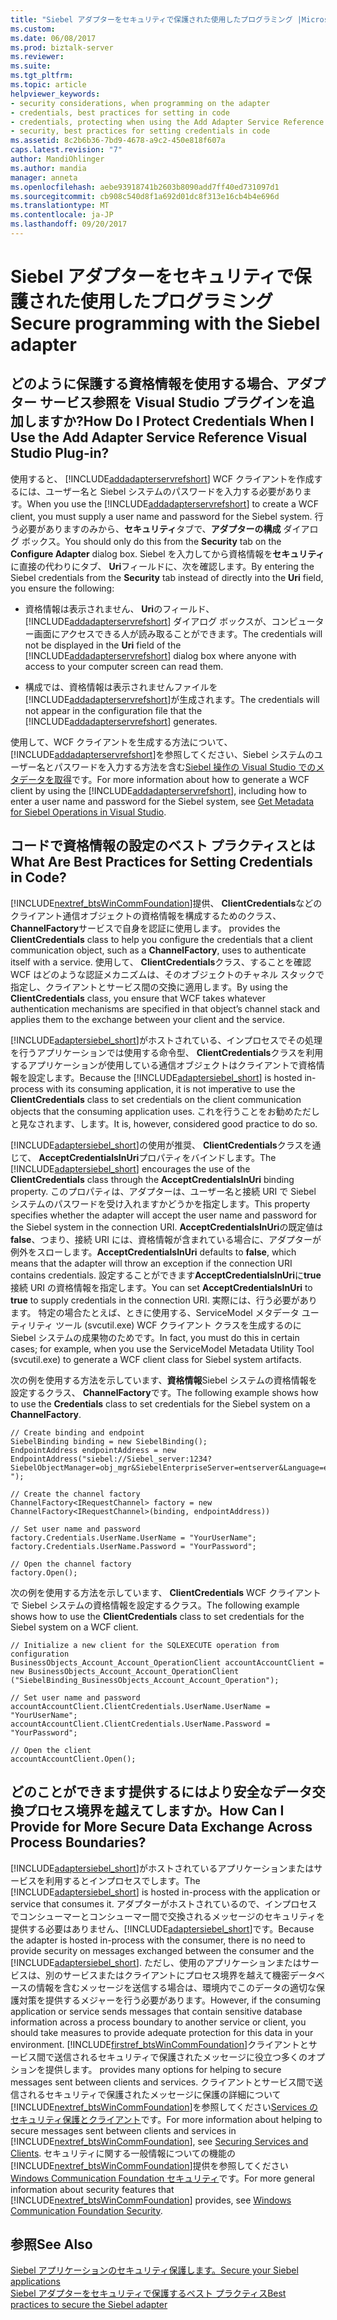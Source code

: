 ```yaml
---
title: "Siebel アダプターをセキュリティで保護された使用したプログラミング |Microsoft ドキュメント"
ms.custom: 
ms.date: 06/08/2017
ms.prod: biztalk-server
ms.reviewer: 
ms.suite: 
ms.tgt_pltfrm: 
ms.topic: article
helpviewer_keywords:
- security considerations, when programming on the adapter
- credentials, best practices for setting in code
- credentials, protecting when using the Add Adapter Service Reference Visual Studio Plug-in
- security, best practices for setting credentials in code
ms.assetid: 8c2b6b36-7bd9-4678-a9c2-450e818f607a
caps.latest.revision: "7"
author: MandiOhlinger
ms.author: mandia
manager: anneta
ms.openlocfilehash: aebe93918741b2603b8090add7ff40ed731097d1
ms.sourcegitcommit: cb908c540d8f1a692d01dc8f313e16cb4b4e696d
ms.translationtype: MT
ms.contentlocale: ja-JP
ms.lasthandoff: 09/20/2017
---
```

# <a name="secure-programming-with-the-siebel-adapter"></a><span data-ttu-id="884c4-102">Siebel アダプターをセキュリティで保護された使用したプログラミング</span><span class="sxs-lookup"><span data-stu-id="884c4-102">Secure programming with the Siebel adapter</span></span>
## <a name="how-do-i-protect-credentials-when-i-use-the-add-adapter-service-reference-visual-studio-plug-in"></a><span data-ttu-id="884c4-103">どのように保護する資格情報を使用する場合、アダプター サービス参照を Visual Studio プラグインを追加しますか?</span><span class="sxs-lookup"><span data-stu-id="884c4-103">How Do I Protect Credentials When I Use the Add Adapter Service Reference Visual Studio Plug-in?</span></span>  
 <span data-ttu-id="884c4-104">使用すると、 [!INCLUDE[addadapterservrefshort](../../includes/addadapterservrefshort-md.md)] WCF クライアントを作成するには、ユーザー名と Siebel システムのパスワードを入力する必要があります。</span><span class="sxs-lookup"><span data-stu-id="884c4-104">When you use the [!INCLUDE[addadapterservrefshort](../../includes/addadapterservrefshort-md.md)] to create a WCF client, you must supply a user name and password for the Siebel system.</span></span> <span data-ttu-id="884c4-105">行う必要がありますのみから、**セキュリティ**タブで、**アダプターの構成** ダイアログ ボックス。</span><span class="sxs-lookup"><span data-stu-id="884c4-105">You should only do this from the **Security** tab on the **Configure Adapter** dialog box.</span></span> <span data-ttu-id="884c4-106">Siebel を入力してから資格情報を**セキュリティ**に直接の代わりにタブ、 **Uri**フィールドに、次を確認します。</span><span class="sxs-lookup"><span data-stu-id="884c4-106">By entering the Siebel credentials from the **Security** tab instead of directly into the **Uri** field, you ensure the following:</span></span>  
  
-   <span data-ttu-id="884c4-107">資格情報は表示されません、 **Uri**のフィールド、 [!INCLUDE[addadapterservrefshort](../../includes/addadapterservrefshort-md.md)]  ダイアログ ボックスが、コンピューター画面にアクセスできる人が読み取ることができます。</span><span class="sxs-lookup"><span data-stu-id="884c4-107">The credentials will not be displayed in the **Uri** field of the [!INCLUDE[addadapterservrefshort](../../includes/addadapterservrefshort-md.md)] dialog box where anyone with access to your computer screen can read them.</span></span>  
  
-   <span data-ttu-id="884c4-108">構成では、資格情報は表示されませんファイルを[!INCLUDE[addadapterservrefshort](../../includes/addadapterservrefshort-md.md)]が生成されます。</span><span class="sxs-lookup"><span data-stu-id="884c4-108">The credentials will not appear in the configuration file that the [!INCLUDE[addadapterservrefshort](../../includes/addadapterservrefshort-md.md)] generates.</span></span>  
  
 <span data-ttu-id="884c4-109">使用して、WCF クライアントを生成する方法について、[!INCLUDE[addadapterservrefshort](../../includes/addadapterservrefshort-md.md)]を参照してください、Siebel システムのユーザー名とパスワードを入力する方法を含む[Siebel 操作の Visual Studio でのメタデータを取得](../../adapters-and-accelerators/adapter-siebel/get-metadata-for-siebel-operations-in-visual-studio.md)です。</span><span class="sxs-lookup"><span data-stu-id="884c4-109">For more information about how to generate a WCF client by using the [!INCLUDE[addadapterservrefshort](../../includes/addadapterservrefshort-md.md)], including how to enter a user name and password for the Siebel system, see [Get Metadata for Siebel Operations in Visual Studio](../../adapters-and-accelerators/adapter-siebel/get-metadata-for-siebel-operations-in-visual-studio.md).</span></span>  
  
## <a name="what-are-best-practices-for-setting-credentials-in-code"></a><span data-ttu-id="884c4-110">コードで資格情報の設定のベスト プラクティスとは</span><span class="sxs-lookup"><span data-stu-id="884c4-110">What Are Best Practices for Setting Credentials in Code?</span></span>  
 [!INCLUDE[nextref_btsWinCommFoundation](../../includes/nextref-btswincommfoundation-md.md)]<span data-ttu-id="884c4-111">提供、 **ClientCredentials**などのクライアント通信オブジェクトの資格情報を構成するためのクラス、 **ChannelFactory**サービスで自身を認証に使用します。</span><span class="sxs-lookup"><span data-stu-id="884c4-111"> provides the **ClientCredentials** class to help you configure the credentials that a client communication object, such as a **ChannelFactory**, uses to authenticate itself with a service.</span></span> <span data-ttu-id="884c4-112">使用して、 **ClientCredentials**クラス、することを確認 WCF はどのような認証メカニズムは、そのオブジェクトのチャネル スタックで指定し、クライアントとサービス間の交換に適用します。</span><span class="sxs-lookup"><span data-stu-id="884c4-112">By using the **ClientCredentials** class, you ensure that WCF takes whatever authentication mechanisms are specified in that object’s channel stack and applies them to the exchange between your client and the service.</span></span>  
  
 <span data-ttu-id="884c4-113">[!INCLUDE[adaptersiebel_short](../../includes/adaptersiebel-short-md.md)]がホストされている、インプロセスでその処理を行うアプリケーションでは使用する命令型、 **ClientCredentials**クラスを利用するアプリケーションが使用している通信オブジェクトはクライアントで資格情報を設定します。</span><span class="sxs-lookup"><span data-stu-id="884c4-113">Because the [!INCLUDE[adaptersiebel_short](../../includes/adaptersiebel-short-md.md)] is hosted in-process with its consuming application, it is not imperative to use the **ClientCredentials** class to set credentials on the client communication objects that the consuming application uses.</span></span> <span data-ttu-id="884c4-114">これを行うことをお勧めただしと見なされます、します。</span><span class="sxs-lookup"><span data-stu-id="884c4-114">It is, however, considered good practice to do so.</span></span>  
  
 <span data-ttu-id="884c4-115">[!INCLUDE[adaptersiebel_short](../../includes/adaptersiebel-short-md.md)]の使用が推奨、 **ClientCredentials**クラスを通じて、 **AcceptCredentialsInUri**プロパティをバインドします。</span><span class="sxs-lookup"><span data-stu-id="884c4-115">The [!INCLUDE[adaptersiebel_short](../../includes/adaptersiebel-short-md.md)] encourages the use of the **ClientCredentials** class through the **AcceptCredentialsInUri** binding property.</span></span> <span data-ttu-id="884c4-116">このプロパティは、アダプターは、ユーザー名と接続 URI で Siebel システムのパスワードを受け入れますかどうかを指定します。</span><span class="sxs-lookup"><span data-stu-id="884c4-116">This property specifies whether the adapter will accept the user name and password for the Siebel system in the connection URI.</span></span> <span data-ttu-id="884c4-117">**AcceptCredentialsInUri**の既定値は**false**、つまり、接続 URI には、資格情報が含まれている場合に、アダプターが例外をスローします。</span><span class="sxs-lookup"><span data-stu-id="884c4-117">**AcceptCredentialsInUri** defaults to **false**, which means that the adapter will throw an exception if the connection URI contains credentials.</span></span> <span data-ttu-id="884c4-118">設定することができます**AcceptCredentialsInUri**に**true**接続 URI の資格情報を指定します。</span><span class="sxs-lookup"><span data-stu-id="884c4-118">You can set **AcceptCredentialsInUri** to **true** to supply credentials in the connection URI.</span></span> <span data-ttu-id="884c4-119">実際には、行う必要があります。 特定の場合たとえば、ときに使用する、ServiceModel メタデータ ユーティリティ ツール (svcutil.exe) WCF クライアント クラスを生成するのに Siebel システムの成果物のためです。</span><span class="sxs-lookup"><span data-stu-id="884c4-119">In fact, you must do this in certain cases; for example, when you use the ServiceModel Metadata Utility Tool (svcutil.exe) to generate a WCF client class for Siebel system artifacts.</span></span>  
  
 <span data-ttu-id="884c4-120">次の例を使用する方法を示しています、**資格情報**Siebel システムの資格情報を設定するクラス、 **ChannelFactory**です。</span><span class="sxs-lookup"><span data-stu-id="884c4-120">The following example shows how to use the **Credentials** class to set credentials for the Siebel system on a **ChannelFactory**.</span></span>  
  
```  
// Create binding and endpoint  
SiebelBinding binding = new SiebelBinding();  
EndpointAddress endpointAddress = new EndpointAddress("siebel://Siebel_server:1234?SiebelObjectManager=obj_mgr&SiebelEnterpriseServer=entserver&Language=enu ");  
  
// Create the channel factory   
ChannelFactory<IRequestChannel> factory = new ChannelFactory<IRequestChannel>(binding, endpointAddress))  
  
// Set user name and password  
factory.Credentials.UserName.UserName = "YourUserName";  
factory.Credentials.UserName.Password = "YourPassword";  
  
// Open the channel factory  
factory.Open();  
```  
  
 <span data-ttu-id="884c4-121">次の例を使用する方法を示しています、 **ClientCredentials** WCF クライアントで Siebel システムの資格情報を設定するクラス。</span><span class="sxs-lookup"><span data-stu-id="884c4-121">The following example shows how to use the **ClientCredentials** class to set credentials for the Siebel system on a WCF client.</span></span>  
  
```  
// Initialize a new client for the SQLEXECUTE operation from configuration   
BusinessObjects_Account_Account_OperationClient accountAccountClient = new BusinessObjects_Account_Account_OperationClient ("SiebelBinding_BusinessObjects_Account_Account_Operation");  
  
// Set user name and password  
accountAccountClient.ClientCredentials.UserName.UserName = "YourUserName";  
accountAccountClient.ClientCredentials.UserName.Password = "YourPassword";  
  
// Open the client  
accountAccountClient.Open();  
```  
  
## <a name="how-can-i-provide-for-more-secure-data-exchange-across-process-boundaries"></a><span data-ttu-id="884c4-122">どのことができます提供するにはより安全なデータ交換プロセス境界を越えてしますか。</span><span class="sxs-lookup"><span data-stu-id="884c4-122">How Can I Provide for More Secure Data Exchange Across Process Boundaries?</span></span>  
 <span data-ttu-id="884c4-123">[!INCLUDE[adaptersiebel_short](../../includes/adaptersiebel-short-md.md)]がホストされているアプリケーションまたはサービスを利用するとインプロセスでします。</span><span class="sxs-lookup"><span data-stu-id="884c4-123">The [!INCLUDE[adaptersiebel_short](../../includes/adaptersiebel-short-md.md)] is hosted in-process with the application or service that consumes it.</span></span> <span data-ttu-id="884c4-124">アダプターがホストされているので、インプロセスでコンシューマーとコンシューマー間で交換されるメッセージのセキュリティを提供する必要はありません、[!INCLUDE[adaptersiebel_short](../../includes/adaptersiebel-short-md.md)]です。</span><span class="sxs-lookup"><span data-stu-id="884c4-124">Because the adapter is hosted in-process with the consumer, there is no need to provide security on messages exchanged between the consumer and the [!INCLUDE[adaptersiebel_short](../../includes/adaptersiebel-short-md.md)].</span></span> <span data-ttu-id="884c4-125">ただし、使用のアプリケーションまたはサービスは、別のサービスまたはクライアントにプロセス境界を越えて機密データベースの情報を含むメッセージを送信する場合は、環境内でこのデータの適切な保護対策を提供するメジャーを行う必要があります。</span><span class="sxs-lookup"><span data-stu-id="884c4-125">However, if the consuming application or service sends messages that contain sensitive database information across a process boundary to another service or client, you should take measures to provide adequate protection for this data in your environment.</span></span> [!INCLUDE[firstref_btsWinCommFoundation](../../includes/firstref-btswincommfoundation-md.md)]<span data-ttu-id="884c4-126">クライアントとサービス間で送信されるセキュリティで保護されたメッセージに役立つ多くのオプションを提供します。</span><span class="sxs-lookup"><span data-stu-id="884c4-126"> provides many options for helping to secure messages sent between clients and services.</span></span> <span data-ttu-id="884c4-127">クライアントとサービス間で送信されるセキュリティで保護されたメッセージに保護の詳細について[!INCLUDE[nextref_btsWinCommFoundation](../../includes/nextref-btswincommfoundation-md.md)]を参照してください[Services のセキュリティ保護とクライアント](https://msdn.microsoft.com/library/ms734736.aspx)です。</span><span class="sxs-lookup"><span data-stu-id="884c4-127">For more information about helping to secure messages sent between clients and services in [!INCLUDE[nextref_btsWinCommFoundation](../../includes/nextref-btswincommfoundation-md.md)], see [Securing Services and Clients](https://msdn.microsoft.com/library/ms734736.aspx).</span></span> <span data-ttu-id="884c4-128">セキュリティに関する一般情報についての機能の[!INCLUDE[nextref_btsWinCommFoundation](../../includes/nextref-btswincommfoundation-md.md)]提供を参照してください[Windows Communication Foundation セキュリティ](https://msdn.microsoft.com/library/ms732362.aspx)です。</span><span class="sxs-lookup"><span data-stu-id="884c4-128">For more general information about security features that [!INCLUDE[nextref_btsWinCommFoundation](../../includes/nextref-btswincommfoundation-md.md)] provides, see [Windows Communication Foundation Security](https://msdn.microsoft.com/library/ms732362.aspx).</span></span>
  
## <a name="see-also"></a><span data-ttu-id="884c4-129">参照</span><span class="sxs-lookup"><span data-stu-id="884c4-129">See Also</span></span>  
 [<span data-ttu-id="884c4-130">Siebel アプリケーションのセキュリティ保護します。</span><span class="sxs-lookup"><span data-stu-id="884c4-130">Secure your Siebel applications</span></span>](../../adapters-and-accelerators/adapter-siebel/secure-your-siebel-applications.md)  
[<span data-ttu-id="884c4-131">Siebel アダプターをセキュリティで保護するベスト プラクティス</span><span class="sxs-lookup"><span data-stu-id="884c4-131">Best practices to secure the Siebel adapter</span></span>](../../adapters-and-accelerators/adapter-siebel/best-practices-to-secure-the-siebel-adapter.md)